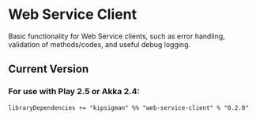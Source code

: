 Web Service Client
=====================================
Basic functionality for Web Service clients, such as error handling, validation of methods/codes, and useful debug logging.

## Current Version
### For use with Play 2.5 or Akka 2.4:
    
```
libraryDependencies += "kipsigman" %% "web-service-client" % "0.2.0"
```
